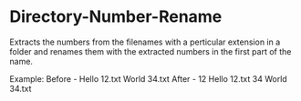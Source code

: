 # Directory-Number-Rename

Extracts the numbers from the filenames with a perticular extension in a folder and renames them with the extracted numbers in the first part of the name.

Example:
    Before -
        Hello 12.txt
        World 34.txt
    After -
        12 Hello 12.txt
        34 World 34.txt
